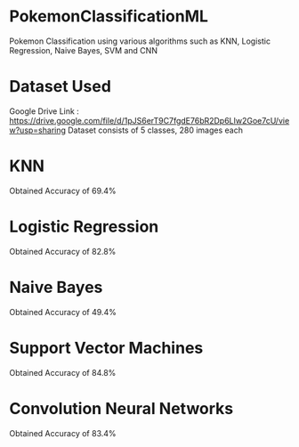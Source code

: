 # PokemonClassificationML
Pokemon Classification using various algorithms such as KNN, Logistic Regression, Naive Bayes, SVM and CNN

# Dataset Used
Google Drive Link : https://drive.google.com/file/d/1pJS6erT9C7fgdE76bR2Dp6LIw2Goe7cU/view?usp=sharing
Dataset consists of 5 classes, 280 images each

# KNN
Obtained Accuracy of 69.4%

# Logistic Regression
Obtained Accuracy of 82.8%

# Naive Bayes
Obtained Accuracy of 49.4%

# Support Vector Machines
Obtained Accuracy of 84.8%

# Convolution Neural Networks
Obtained Accuracy of 83.4%

